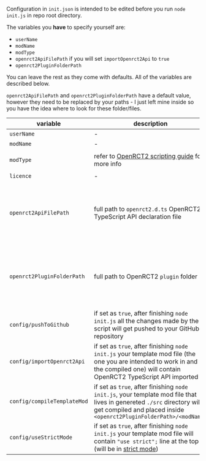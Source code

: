 Configuration in `init.json` is intended to be edited before you run `node init.js` in repo root directory.

The variables you **have** to specify yourself are:
- `userName`
- `modName`
- `modType`
- `openrct2ApiFilePath` if you will set `importOpenrct2Api` to `true`
- `openrct2PluginFolderPath`

You can leave the rest as they come with defaults. All of the variables are described below.

`openrct2ApiFilePath` and `openrct2PluginFolderPath` have a default value, however they need to be replaced by your paths - I just left mine inside so you have the idea where to look for these folder/files.

|variable|description|requires editing?|type|value
|--|--|--|--|--|
|`userName`|-|yes|string|any
|`modName`|-|yes|string|any
|`modType`|refer to [OpenRCT2 scripting guide](https://github.com/OpenRCT2/OpenRCT2/blob/develop/distribution/scripting.md) for more info|yes|string|`remote` or `local`
|`licence`|-|no (default: `'MIT'`)|string|any
|`openrct2ApiFilePath`|full path to `openrct2.d.ts` OpenRCT2 TypeScript API declaration file|yes, if `config/importOpenrct2Api` set to `true`|string|any (it needs to be a valid path for it to work)
|`openrct2PluginFolderPath`|full path to OpenRCT2 `plugin` folder|yes|string|any (it needs to be a valid path for it to work)|
`config/pushToGithub`|if set as `true`, after finishing `node init.js` all the changes made by the script will get pushed to your GitHub repository|no (default: `false`)|boolean|`true` or `false`|
|`config/importOpenrct2Api`|if set as `true`, after finishing `node init.js` your template mod file (the one you are intended to work in and the compiled one) will contain OpenRCT2 TypeScript API imported|no (default: `true`)|boolean|`true` or `false`|
|`config/compileTemplateMod`|if set as `true`, after finishing `node init.js`, your template mod file that lives in genereted `./src` directory will get compiled and placed inside `<openrct2PluginFolderPath>/<modName>`|no (default: `true`)|boolean|`true` or `false`|
|`config/useStrictMode`|if set as `true`, after finishing `node init.js` your template mod file will contain `"use strict";` line at the top (will be in [strict mode](https://developer.mozilla.org/en-US/docs/Web/JavaScript/Reference/Strict_mode))| no (default:`false`)|boolean|`true` or `false`|
